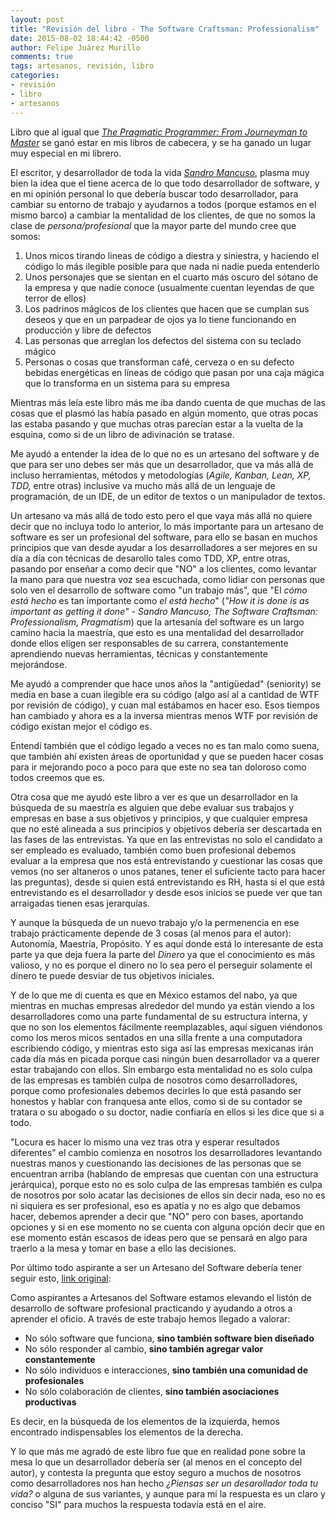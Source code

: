 ```yaml
---
layout: post
title: "Revisión del libro - The Software Craftsman: Professionalism"
date: 2015-08-02 18:44:42 -0500
author: Felipe Juárez Murillo
comments: true
tags: artesanos, revisión, libro
categories:
- revisión
- libro
- artesanos
---
```


Libro que al igual que [*The Pragmatic Programmer: From Journeyman to Master*][1] se ganó estar en mis libros de cabecera, y se ha ganado un lugar muy especial en mi librero.

El escritor, y desarrollador de toda la vida [*Sandro Mancuso*][2], plasma muy bien la idea que el tiene acerca de lo que todo desarrollador de software, y en mi opinión personal lo que debería buscar todo desarrollador, para cambiar su entorno de trabajo y ayudarnos a todos (porque estamos en el mismo barco) a cambiar la mentalidad de los clientes, de que no somos la clase de _persona/profesional_ que la mayor parte del mundo cree que somos:

  1. Unos micos tirando lineas de código a diestra y siniestra, y haciendo el código lo más ilegible posible para que nada ni nadie pueda entenderlo
  2. Unos personajes que se sientan en el cuarto más oscuro del sótano de la empresa y que nadie conoce (usualmente cuentan leyendas de que terror de ellos)
  3. Los padrinos mágicos de los clientes que hacen que se cumplan sus deseos y que en un parpadear de ojos ya lo tiene funcionando en producción y libre de defectos
  4. Las personas que arreglan los defectos del sistema con su teclado mágico
  5. Personas o cosas que transforman café, cerveza o en su defecto bebidas energéticas en líneas de código que pasan por una caja mágica que lo transforma en un sistema para su empresa

Mientras más leía este libro más me iba dando cuenta de que muchas de las cosas que el plasmó las había pasado en algún momento, que otras pocas las estaba pasando y que muchas otras parecían estar a la vuelta de la esquina, como si de un libro de adivinación se tratase.

Me ayudó a entender la idea de lo que no es un artesano del software y de que para ser uno debes ser más que un desarrollador, que va más allá de incluso herramientas, métodos y metodologías (_Agile, Kanban, Lean, XP, TDD,_ entre otras) inclusive va mucho más allá de un lenguaje de programación, de un IDE, de un editor de textos o un manipulador de textos.

Un artesano va más allá de todo esto pero el que vaya más allá no quiere decir que no incluya todo lo anterior, lo más importante para un artesano de software es ser un profesional del software, para ello se basan en muchos principios que van desde ayudar a los desarrolladores a ser mejores en su día a día con técnicas de desarollo tales como TDD, XP, entre otras, pasando por enseñar a como decir que "NO" a los clientes, como levantar la mano para que nuestra voz sea escuchada, como lidiar con personas que solo ven el desarrollo de software como "un trabajo más", que "El *cómo está hecho* es tan importante como *el está hecho*" (_"How it is done is as important as getting it done" - Sandro Mancuso, The Software Craftsman: Professionalism, Pragmatism_) que la artesanía del software es un largo camino hacia la maestría, que esto es una mentalidad del desarrollador donde ellos eligen ser responsables de su carrera, constantemente aprendiendo nuevas herramientas, técnicas y constantemente mejorándose.

Me ayudó a comprender que hace unos años la "antigüedad" (seniority) se medía en base a cuan ilegible era su código (algo así al a cantidad de WTF por revisión de código), y cuan mal estábamos en hacer eso. Esos tiempos han cambiado y ahora es a la inversa mientras menos WTF por revisión de código existan mejor el código es.

Entendí también que el código legado a veces no es tan malo como suena, que también ahí existen áreas de oportunidad y que se pueden hacer cosas para ir mejorando poco a poco para que este no sea tan doloroso como todos creemos que es.

Otra cosa que me ayudó este libro a ver es que un desarrollador en la búsqueda de su maestría es alguien que debe evaluar sus trabajos y empresas en base a sus objetivos y principios, y que cualquier empresa que no esté alineada a sus principios y objetivos debería ser descartada en las fases de las entrevistas. Ya que en las entrevistas no solo el candidato a ser empleado es evaluado, también como buen profesional debemos evaluar a la empresa que nos está entrevistando y cuestionar las cosas que vemos (no ser altaneros o unos patanes, tener el suficiente tacto para hacer las preguntas), desde si quien está entrevistando es RH, hasta si el que está entrevistando es el desarrollador y desde esos inicios se puede ver que tan arraigadas tienen esas jerarquías.

Y aunque la búsqueda de un nuevo trabajo y/o la permenencia en ese trabajo prácticamente depende de 3 cosas (al menos para el autor): Autonomía, Maestría, Propósito. Y es aquí donde está lo interesante de esta parte ya que deja fuera la parte del *Dinero* ya que el conocimiento es más valioso, y no es porque el dinero no lo sea pero el perseguir solamente el dinero te puede desviar de tus objetivos iniciales.

Y de lo que me di cuenta es que en México estamos del nabo, ya que mientras en muchas empresas alrededor del mundo ya están viendo a los desarrolladores como una parte fundamental de su estructura interna, y que no son los elementos fácilmente reemplazables, aquí siguen viéndonos como los meros micos sentados en una silla frente a una computadora escribiendo código, y mientras esto siga así las empresas mexicanas irán cada día más en picada porque casi ningún buen desarrollador va a querer estar trabajando con ellos. Sin embargo esta mentalidad no es solo culpa de las empresas es también culpa de nosotros como desarrolladores, porque como profesionales debemos decirles lo que está pasando ser honestos y hablar con franquesa ante ellos, como si de su contador se tratara o su abogado o su doctor, nadie confiaría en ellos si les dice que si a todo.

"Locura es hacer lo mismo una vez tras otra y esperar resultados diferentes" el cambio comienza en nosotros los desarrolladores levantando nuestras manos y cuestionando las decisiones de las personas que se encuentran arriba (hablando de empresas que cuentan con una estructura jerárquica), porque esto no es solo culpa de las empresas también es culpa de nosotros por solo acatar las decisiones de ellos sin decir nada, eso no es ni siquiera es ser profesional, eso es apatía y no es algo que debamos hacer, debemos aprender a decir que "NO" pero con bases, aportando opciones y si en ese momento no se cuenta con alguna opción decir que en ese momento están escasos de ideas pero que se pensará en algo para traerlo a la mesa y tomar en base a ello las decisiones.

Por último todo aspirante a ser un Artesano del Software debería tener seguir esto, [link original][3]:

  Como aspirantes a Artesanos del Software estamos elevando el listón de desarrollo de software profesional practicando y ayudando a otros a aprender el oficio. A través de este trabajo hemos llegado a valorar:

*  No sólo software que funciona, **sino también software bien diseñado**
*  No sólo responder al cambio, **sino también agregar valor constantemente**
*  No sólo individuos e interacciones, **sino también una comunidad de profesionales**
*  No sólo colaboración de clientes, **sino también asociaciones productivas**

  Es decir, en la búsqueda de los elementos de la izquierda, hemos encontrado indispensables los elementos de la derecha.

Y lo que más me agradó de este libro fue que en realidad pone sobre la mesa lo que un desarrollador debería ser (al menos en el concepto del autor), y contesta la pregunta que estoy seguro a muchos de nosotros como desarrolladores nos han hecho _¿Piensas ser un desarollador toda tu vida?_ o alguna de sus variantes, y aunque para mí la respuesta es un claro y conciso "SI" para muchos la respuesta todavía está en el aire.

 [1]: https://pragprog.com/the-pragmatic-programmer "the-pragmatic-programmer"
 [2]: https://twitter.com/sandromancuso "sandromancuso"
 [3]: http://manifesto.softwarecraftsmanship.org/ "softwarecraftsmanship"
 [4]: https://github.com/bmuschko/gradle-tomcat-plugin "tomcat"
 [5]: https://github.com/bluepapa32/gradle-watch-plugin "gradle watch"
 [6]: http://akhikhl.github.io/gretty-doc/index.html "gretty"
